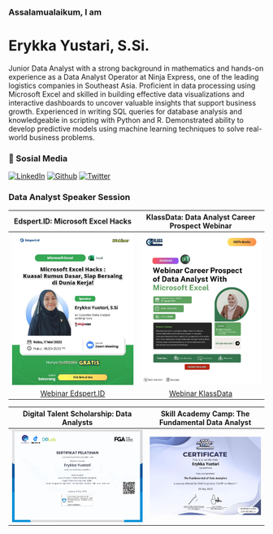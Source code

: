 ### Assalamualaikum, I am
# Erykka Yustari, S.Si.

Junior Data Analyst with a strong background in mathematics and hands-on experience as a Data Analyst Operator at Ninja Express, one of the leading logistics companies in Southeast Asia. Proficient in data processing using Microsoft Excel and skilled in building effective data visualizations and interactive dashboards to uncover valuable insights that support business growth. Experienced in writing SQL queries for database analysis and knowledgeable in scripting with Python and R. Demonstrated ability to develop predictive models using machine learning techniques to solve real-world business problems.


### 📱 Sosial Media
<p>
  <a href="https://www.linkedin.com/in/erykka-yustari-1b88a1190/" target="_blank"><img alt="LinkedIn" src="https://img.shields.io/badge/linkedin-%230077B5.svg?&style=for-the-badge&logo=linkedin&logoColor=white" /></a>
  <a href="https://github.com/Erykka" target="_blank"><img alt="Github" src="https://img.shields.io/badge/GitHub-%2312100E.svg?&style=for-the-badge&logo=Github&logoColor=white" /></a>
  <a href="https://twitter.com/Erykka_ystr" target="_blank"><img alt="Twitter" src="https://img.shields.io/badge/twitter-%231DA1F2.svg?&style=for-the-badge&logo=twitter&logoColor=white" /></a>
</p>

### Data Analyst Speaker Session

Edspert.ID: Microsoft Excel Hacks           | KlassData: Data Analyst Career Prospect Webinar 
:-------------------------:|:-------------------------:
![](https://raw.githubusercontent.com/Erykka/Erykka/main/1684144215393.jpg) |![](https://raw.githubusercontent.com/Erykka/Erykka/main/photo_6337108603709800904_y.jpg)
[Webinar Edspert.ID](https://www.linkedin.com/posts/erykka-yustari-1b88a1190_microsoftexcel-microsoftexceltraining-webinarexcel-activity-7063812828507369472-TRvW?utm_source=share&utm_medium=member_desktop&rcm=ACoAACz7UdwB6EluBsgTIHJNCq79NkqbMJCi5YU) | [Webinar KlassData](https://www.instagram.com/p/DEv2nowzdIj/?igsh=M2s0ODhreWhhbmVk)

Digital Talent Scholarship: Data Analysts     | Skill Academy Camp: The Fundamental Data Analyst  
:-------------------------------------------:|:-----------------------------------------------:
![](https://raw.githubusercontent.com/Erykka/Erykka/main/DataAnalystDigitalent.jpg) |![](https://raw.githubusercontent.com/Erykka/Erykka/main/DataAnalystSkillAcademy.jpg)

<!--
**Erykka/Erykka** is a ✨ _special_ ✨ repository because its `README.md` (this file) appears on your GitHub profile.

Here are some ideas to get you started:

- 🔭 I’m currently working on ...
- 🌱 I’m currently learning ...
- 👯 I’m looking to collaborate on ...
- 🤔 I’m looking for help with ...
- 💬 Ask me about ...
- 📫 How to reach me: ...
- 😄 Pronouns: ...
- ⚡ Fun fact: ...
-->

